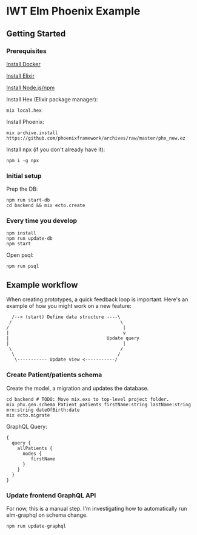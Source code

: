 # IWT Elm Phoenix Example

## Getting Started

### Prerequisites

[Install Docker](https://docs.docker.com/install/)

[Install Elixir](https://elixir-lang.org/install.html)

[Install Node.js/npm](https://nodejs.org/en/download/)

Install Hex (Elixir package manager):

    mix local.hex

Install Phoenix:

    mix archive.install https://github.com/phoenixframework/archives/raw/master/phx_new.ez

Install npx (if you don't already have it):

    npm i -g npx

### Initial setup

Prep the DB:
```
npm run start-db
cd backend && mix ecto.create
```

### Every time you develop

    npm install
    npm run update-db
    npm start

Open psql:

    npm run psql

## Example workflow

When creating prototypes, a quick feedback loop is important. Here's an example of how you might work on a new feature:

      /--> (start) Define data structure ----\
     /                                        \
    /                                          |
    |                                          v
    |                                    Update query
    |                                          |
     \                                        /
      \                                      /
       \----------- Update view <-----------/  

### Create Patient/patients schema

Create the model, a migration and updates the database.

    cd backend # TODO: Move mix.exs to top-level project folder.
    mix phx.gen.schema Patient patients firstName:string lastName:string mrn:string dateOfBirth:date
    mix ecto.migrate

GraphQL Query:

    {
      query {
        allPatients {
          nodes {
             firstName
          }
        }
      }
    }

### Update frontend GraphQL API

For now, this is a manual step. I'm investigating how to automatically run elm-graphql on schema change.

    npm run update-graphql
